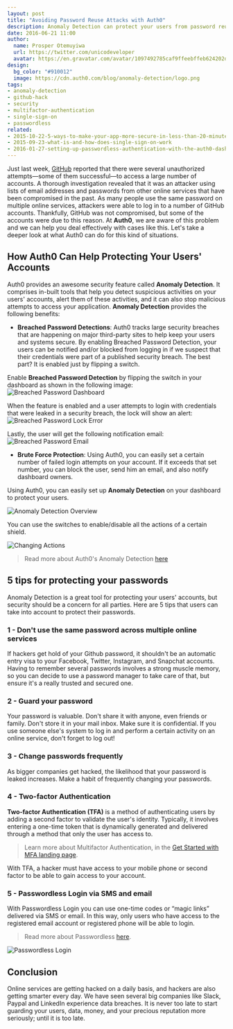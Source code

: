 ```yaml
---
layout: post
title: "Avoiding Password Reuse Attacks with Auth0"
description: Anomaly Detection can protect your users from password reuse attacks
date: 2016-06-21 11:00
author:
  name: Prosper Otemuyiwa
  url: https://twitter.com/unicodeveloper
  avatar: https://en.gravatar.com/avatar/1097492785caf9ffeebffeb624202d8f?s=200
design:
  bg_color: "#910012"
  image: https://cdn.auth0.com/blog/anomaly-detection/logo.png
tags:
- anomaly-detection
- github-hack
- security
- multifactor-authentication
- single-sign-on
- passwordless
related:
- 2015-10-22-5-ways-to-make-your-app-more-secure-in-less-than-20-minutes
- 2015-09-23-what-is-and-how-does-single-sign-on-work
- 2016-01-27-setting-up-passwordless-authentication-with-the-auth0-dashboard
---
```


Just last week, [GitHub](https://github.com/blog/2190-github-security-update-reused-password-attack) reported that there were several unauthorized attempts—some of them successful—to access a large number of accounts. A thorough investigation revealed that it was an attacker using lists of email addresses and passwords from other online services that have been compromised in the past. As many people use the same password on multiple online services, attackers were able to log in to a number of GitHub accounts. Thankfully, GitHub was not compromised, but some of the accounts were due to this reason.
At **Auth0**, we are aware of this problem and we can help you deal effectively with cases like this. Let's take a deeper look at what Auth0 can do for this kind of situations.  

##  How Auth0 Can Help Protecting Your Users' Accounts

Auth0 provides an awesome security feature called **Anomaly Detection**. It comprises in-built tools that help you detect suspicious activities on your users' accounts, alert them of these activities, and it can also stop malicious attempts to access your application. **Anomaly Detection** provides the following benefits:

- **Breached Password Detections**: Auth0 tracks large security breaches that are happening on major third-party sites to help keep your users and systems secure. By enabling Breached Password Detection, your users can be notified and/or blocked from logging in if we suspect that their credentials were part of a published security breach. The best part? It is enabled just by flipping a switch.

Enable **Breached Password Detection** by flipping the switch in your dashboard as shown in the following image:
<img src="http://cdn.auth0.com/blog/anomaly-detection/breached-pass-dashboard.png" alt="Breached Password Dashboard"/>

When the feature is enabled and a user attempts to login with credentials that were leaked in a security breach, the lock will show an alert:
<img src="http://cdn.auth0.com/blog/anomaly-detection/breached-pass-lock.png" alt="Breached Password Lock Error"/>

Lastly, the user will get the following notification email:
<img src="https://cdn.auth0.com/blog/anomaly-detection/breached-pass-email.png" alt="Breached Password Email" />


- **Brute Force Protection**: Using Auth0, you can easily set a certain number of failed login attempts on your account. If it exceeds that set number, you can block the user, send him an email, and also notify dashboard owners.

Using Auth0, you can easily set up **Anomaly Detection** on your dashboard to protect your users.

<img src="https://cdn.auth0.com/docs/media/articles/anomaly-detection/anomaly-detection-overview.png" alt="Anomaly Detection Overview"/>

You can use the switches to enable/disable all the actions of a certain shield.

<img src="https://cdn.auth0.com/docs/media/articles/anomaly-detection/changing-actions.png" alt="Changing Actions" />

> Read more about Auth0's Anomaly Detection [here](https://auth0.com/docs/anomaly-detection)

## 5 tips for protecting your passwords

Anomaly Detection is a great tool for protecting your users' accounts, but security should be a concern for all parties. Here are 5 tips that users can take into account to protect their passwords.

### 1 - Don't use the same password across multiple online services

If hackers get hold of your Github password, it shouldn't be an automatic entry visa to your Facebook, Twitter, Instagram, and Snapchat accounts. Having to remember several passwords involves a strong muscle memory, so you can decide to use a password manager to take care of that, but ensure it's a really trusted and secured one.

### 2 - Guard your password

Your password is valuable. Don't share it with anyone, even friends or family. Don't store it in your mail inbox. Make sure it is confidential. If you use someone else's system to log in and perform a certain activity on an online service, don't forget to log out!

### 3 - Change passwords frequently

As bigger companies get hacked, the likelihood that your password is leaked increases. Make a habit of frequently changing your passwords.

### 4 - Two-factor Authentication

**Two-factor Authentication (TFA)** is a method of authenticating users by adding a second factor to validate the user's identity. Typically, it involves entering a one-time token that is dynamically generated and delivered through a method that only the user has access to.

> Learn more about Multifactor Authentication, in the [Get Started with MFA landing page](https://auth0.com/learn/get-started-with-mfa).

With TFA, a hacker must have access to your mobile phone or second factor to be able to gain access to your account.

### 5 - Passwordless Login via SMS and email

With Passwordless Login you can use one-time codes or “magic links” delivered via SMS or email. In this way, only users who have access to the registered email account or registered phone will be able to login.

> Read more about Passwordless [here](https://auth0.com/blog/2015/09/30/auth0-passwordless-email-authentication-and-sms-login-without-passwords/).

![Passwordless Login](https://cdn.auth0.com/blog/passwordless/pwdless-locks.png)

## Conclusion

Online services are getting hacked on a daily basis, and hackers are also getting smarter every day. We have seen several big companies like Slack, Paypal and LinkedIn experience data breaches. It is never too late to start guarding your users, data, money, and your precious reputation more seriously; until it is too late.
